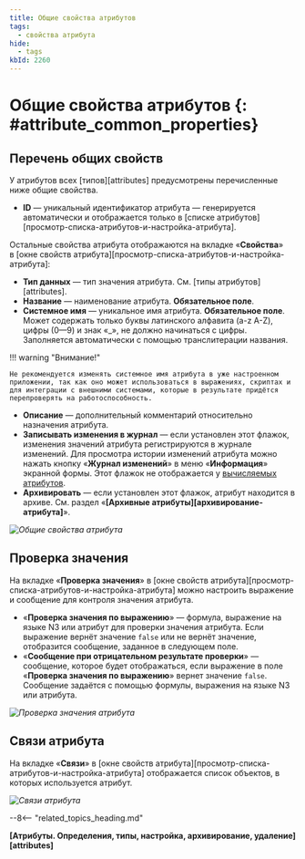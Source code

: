 ```yaml
---
title: Общие свойства атрибутов
tags:
  - свойства атрибута
hide:
  - tags
kbId: 2260
---
```


# Общие свойства атрибутов {: #attribute_common_properties}

## Перечень общих свойств

У атрибутов всех [типов][attributes] предусмотрены перечисленные ниже общие свойства.

- **ID** — уникальный идентификатор атрибута — генерируется автоматически и отображается только в [списке атрибутов][просмотр-списка-атрибутов-и-настройка-атрибута].

Остальные свойства атрибута отображаются на вкладке «**Свойства**» в [окне свойств атрибута][просмотр-списка-атрибутов-и-настройка-атрибута]:

- **Тип данных** — тип значения атрибута. См. [типы атрибутов][attributes].
- **Название** — наименование атрибута. **Обязательное поле**.
- **Системное имя** — уникальное имя атрибута. **Обязательное поле**. Может содержать только буквы латинского алфавита (a-z A-Z), цифры (0—9) и знак «_», не должно начинаться с цифры. Заполняется автоматически с помощью транслитерации названия.

!!! warning "Внимание!"

    Не рекомендуется изменять системное имя атрибута в уже настроенном приложении, так как оно может использоваться в выражениях, скриптах и для интеграции с внешними системами, которые в результате придётся перепроверять на работоспособность.

- **Описание** — дополнительный комментарий относительно назначения атрибута.
- **Записывать изменения в журнал** — если установлен этот флажок, изменения значений атрибута регистрируются в журнале изменений. Для просмотра истории изменений атрибута можно нажать кнопку «**Журнал изменений**» в меню «**Информация**» экранной формы. Этот флажок не отображается у [вычисляемых атрибутов](calculated_attribute.md).
- **Архивировать** — если установлен этот флажок, атрибут находится в архиве. См. раздел «**[Архивные атрибуты][архивирование-атрибута]**».

_![Общие свойства атрибута](attribute_common_properties.png)_

## Проверка значения

На вкладке «**Проверка значения**» в [окне свойств атрибута][просмотр-списка-атрибутов-и-настройка-атрибута] можно настроить выражение и сообщение для контроля значения атрибута.

- «**Проверка значения по выражению**» — формула, выражение на языке N3 или атрибут для проверки значения атрибута. Если выражение вернёт значение `false` или не вернёт значение, отобразится сообщение, заданное в следующем поле.
- «**Сообщение при отрицательном результате проверки**» — сообщение, которое будет отображаться, если выражение в поле «**Проверка значения по выражению**» вернет значение `false`. Сообщение задаётся с помощью формулы, выражения на языке N3 или атрибута.

_![Проверка значения атрибута](attribute_common_properties_validate_value.png)_

## Связи атрибута

На вкладке «**Связи**» в [окне свойств атрибута][просмотр-списка-атрибутов-и-настройка-атрибута] отображается список объектов, в которых используется атрибут.

_![Связи атрибута](attribute_common_properties_relations.png)_

--8<-- "related_topics_heading.md"

**[Атрибуты. Определения, типы, настройка, архивирование, удаление][attributes]**

